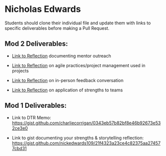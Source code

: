 # Nicholas Edwards

Students should clone their individual file and update them with links to specific deliverables before making a Pull Request.

## Mod 2 Deliverables:
* [Link to Reflection](https://gist.github.com/nickedwards109/632c4b09c4d55a797b422f8da49a4751) documenting mentor outreach

* [Link to Reflection](https://gist.github.com/nickedwards109/c714aaf4a077ade225e00f3ed17a221e) on agile practices/project management used in projects

* [Link to Reflection](https://gist.github.com/nickedwards109/d8000e5214910c3c6bb363293aaf0f01) on in-person feedback conversation

* [Link to Reflection](https://gist.github.com/nickedwards109/df58eb44cb0c14689571982c1cde1d5e) on application of strengths to teams


## Mod 1 Deliverables:
* Link to DTR Memo:
https://gist.github.com/charliecorrigan/0343eb57b82bf8e46b92673e532ce3e0

* Link to gist documenting your strengths & storytelling reflection:
https://gist.github.com/nickedwards109/21f4323a23ce4c82375aa274577cbd31
